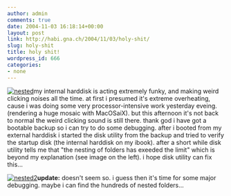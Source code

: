 ```yaml
---
author: admin
comments: true
date: 2004-11-03 16:18:14+00:00
layout: post
link: http://habi.gna.ch/2004/11/03/holy-shit/
slug: holy-shit
title: holy shit!
wordpress_id: 666
categories:
- none
---
```


[![nested](http://habi.gna.ch/blog/images/nested-tm.jpg)](http://habi.gna.ch/blog/images/nested.jpg)my internal harddisk is acting extremely funky, and making weird clicking noises all the time.
at first i presumed it's extreme overheating, cause i was doing some very processor-intensive work yesterday eveing. (rendering a huge mosaic with MacOSaiX). but this afternoon it's not back to normal the weird clicking sound is still there.
thank god i have got a bootable backup so i can try to do some debugging.
after i booted from my external harddisk i started the disk utility from the backup and tried to verify the startup disk (the internal harddisk on my ibook). after a short while disk utility tells me that "the nesting of folders has exeeded the limit" which is beyond my explanation (see image on the left). i hope disk utility can fix this...

[![nested2](http://habi.gna.ch/blog/images/nested2-tm.jpg)](http://habi.gna.ch/blog/images/nested2.jpg)**update:** doesn't seem so. i guess then it's time for some major debugging. maybe i can find the hundreds of nested folders...   

